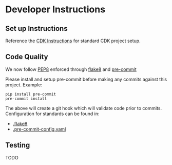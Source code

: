 # Developer Instructions

## Set up Instructions

Reference the [CDK Instructions](./cdk_instructions.md) for standard CDK project setup.

## Code Quality

We now follow [PEP8](https://www.python.org/dev/peps/pep-0008/) enforced through [flake8](https://flake8.pycqa.org/en/latest/) and [pre-commit](https://pre-commit.com/)

Please install and setup pre-commit before making any commits against this project. Example:

```{bash}
pip install pre-commit
pre-commit install
```

The above will create a git hook which will validate code prior to commits. Configuration for standards can be found in:

* [.flake8](../.flake8)
* [.pre-commit-config.yaml](../.pre-commit-config.yaml)

## Testing

TODO
